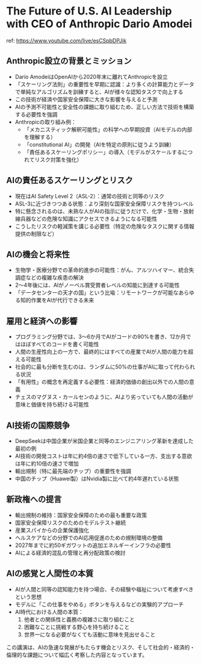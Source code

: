 # The Future of U.S. AI Leadership with CEO of Anthropic Dario Amodei

ref: <https://www.youtube.com/live/esCSpbDPJik>

## Anthropic設立の背景とミッション

- Dario AmodeiはOpenAIから2020年末に離れてAnthropicを設立
- 「スケーリング法則」の重要性を早期に認識：より多くの計算能力とデータで単純なアルゴリズムを訓練すると、AIが様々な認知タスクで向上する
- この技術が経済や国家安全保障に大きな影響を与えると予測
- AIの予測不可能性と安全性の課題に取り組むため、正しい方法で技術を構築する必要性を強調
- Anthropicの取り組み例：
  - 「メカニスティック解釈可能性」の科学への早期投資（AIモデルの内部を理解する）
  - 「constitutional AI」の開発（AIを特定の原則に従うよう訓練）
  - 「責任あるスケーリングポリシー」の導入（モデルがスケールするにつれてリスク対策を強化）

## AIの責任あるスケーリングとリスク

- 現在はAI Safety Level 2（ASL-2）：通常の技術と同等のリスク
- ASL-3に近づきつつある状態：より深刻な国家安全保障リスクを持つレベル
- 特に懸念されるのは、未熟な人がAIの指示に従うだけで、化学・生物・放射線兵器などの危険な知識にアクセスできるようになる可能性
- こうしたリスクの軽減策を講じる必要性（特定の危険なタスクに関する情報提供の制限など）

## AIの機会と将来性

- 生物学・医療分野での革命的進歩の可能性：がん、アルツハイマー、統合失調症などの複雑な疾患の解決
- 2〜4年後には、AIがノーベル賞受賞者レベルの知能に到達する可能性
- 「データセンターの天才の国」という比喩：リモートワークが可能なあらゆる知的作業をAIが代行できる未来

## 雇用と経済への影響

- プログラミング分野では、3〜6か月でAIがコードの90%を書き、12か月ではほぼすべてのコードを書く可能性
- 人間の生産性向上の一方で、最終的にはすべての産業でAIが人間の能力を超える可能性
- 社会的に最も分断を生むのは、ランダムに50%の仕事がAIに取って代わられる状況
- 「有用性」の概念を再定義する必要性：経済的価値の創出以外での人間の意義
- チェスのマグヌス・カールセンのように、AIより劣っていても人間の活動が意味と価値を持ち続ける可能性

## AI技術の国際競争

- DeepSeekは中国企業が米国企業と同等のエンジニアリング革新を達成した最初の例
- AI技術の開発コストは年に約4倍の速さで低下している一方、支出する意欲は年に約10倍の速さで増加
- 輸出規制（特に最先端のチップ）の重要性を強調
- 中国のチップ（Huawei製）はNvidia製に比べて約4年遅れている状態

## 新政権への提言

- 輸出規制の維持：国家安全保障のための最も重要な政策
- 国家安全保障リスクのためのモデルテスト継続
- 産業スパイからの企業保護強化
- ヘルスケアなどの分野でのAI応用促進のための規制環境の整備
- 2027年までに約50ギガワットの追加エネルギーインフラの必要性
- AIによる経済的混乱の管理と再分配政策の検討

## AIの感覚と人間性の本質

- AIが人間と同等の認知能力を持つ場合、その経験や福祉について考慮すべきという思想
- モデルに「この仕事をやめる」ボタンを与えるなどの実験的アプローチ
- AI時代における人間の本質：
  1. 他者との関係性と義務の複雑さに取り組むこと
  2. 困難なことに挑戦する野心を持ち続けること
  3. 世界一になる必要がなくても活動に意味を見出せること

この講演は、AIの急速な発展がもたらす機会とリスク、そして社会的・経済的・倫理的な課題について幅広く考察した内容となっています。
